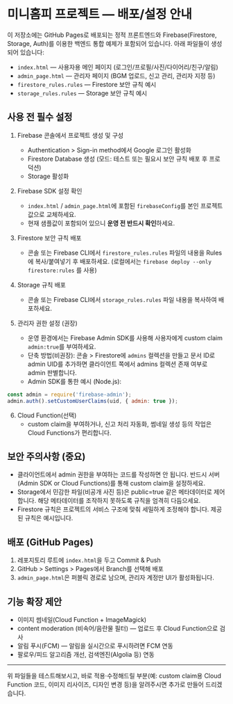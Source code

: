 # 미니홈피 프로젝트 — 배포/설정 안내

이 저장소에는 GitHub Pages로 배포되는 정적 프론트엔드와 Firebase(Firestore, Storage, Auth)를 이용한 백엔드 통합 예제가 포함되어 있습니다.
아래 파일들이 생성되어 있습니다:

- `index.html` — 사용자용 메인 페이지 (로그인/프로필/사진/다이어리/친구/알림)
- `admin_page.html` — 관리자 페이지 (BGM 업로드, 신고 관리, 관리자 지정 등)
- `firestore_rules.rules` — Firestore 보안 규칙 예시
- `storage_rules.rules` — Storage 보안 규칙 예시

## 사용 전 필수 설정

1. Firebase 콘솔에서 프로젝트 생성 및 구성
   - Authentication > Sign-in method에서 Google 로그인 활성화
   - Firestore Database 생성 (모드: 테스트 또는 필요시 보안 규칙 배포 후 프로덕션)
   - Storage 활성화

2. Firebase SDK 설정 확인
   - `index.html` / `admin_page.html`에 포함된 `firebaseConfig`를 본인 프로젝트 값으로 교체하세요.
   - 현재 샘플값이 포함되어 있으니 **운영 전 반드시 확인**하세요.

3. Firestore 보안 규칙 배포
   - 콘솔 또는 Firebase CLI에서 `firestore_rules.rules` 파일의 내용을 Rules에 복사/붙여넣기 후 배포하세요.
     (로컬에서는 `firebase deploy --only firestore:rules` 를 사용)

4. Storage 규칙 배포
   - 콘솔 또는 Firebase CLI에서 `storage_rules.rules` 파일 내용을 복사하여 배포하세요.

5. 관리자 권한 설정 (권장)
   - 운영 환경에서는 Firebase Admin SDK를 사용해 사용자에게 custom claim `admin:true`를 부여하세요.
   - 단축 방법(비권장): 콘솔 > Firestore에 `admins` 컬렉션을 만들고 문서 ID로 admin UID를 추가하면 클라이언트 쪽에서 admins 컬렉션 존재 여부로 admin 판별합니다.
   - Admin SDK를 통한 예시 (Node.js):
```js
const admin = require('firebase-admin');
admin.auth().setCustomUserClaims(uid, { admin: true });
```

6. Cloud Function(선택)
   - custom claim을 부여하거나, 신고 처리 자동화, 썸네일 생성 등의 작업은 Cloud Functions가 편리합니다.

## 보안 주의사항 (중요)
- 클라이언트에서 admin 권한을 부여하는 코드를 작성하면 안 됩니다. 반드시 서버(Admin SDK or Cloud Functions)를 통해 custom claim을 설정하세요.
- Storage에서 민감한 파일(비공개 사진 등)은 public=true 같은 메타데이터로 제어합니다. 해당 메타데이터를 조작하지 못하도록 규칙을 엄격히 다듬으세요.
- Firestore 규칙은 프로젝트의 서비스 구조에 맞춰 세밀하게 조정해야 합니다. 제공된 규칙은 예시입니다.

## 배포 (GitHub Pages)
1. 레포지토리 루트에 `index.html`을 두고 Commit & Push
2. GitHub > Settings > Pages에서 Branch를 선택해 배포
3. `admin_page.html`은 퍼블릭 경로로 남으며, 관리자 계정만 UI가 활성화됩니다.

## 기능 확장 제안
- 이미지 썸네일(Cloud Function + ImageMagick)
- content moderation (비속어/음란물 필터) — 업로드 후 Cloud Function으로 검사
- 알림 푸시(FCM) — 알림을 실시간으로 푸시하려면 FCM 연동
- 팔로우/피드 알고리즘 개선, 검색엔진(Algolia 등) 연동

---
위 파일들을 테스트해보시고, 바로 적용·수정해드릴 부분(예: custom claim용 Cloud Function 코드, 이미지 리사이즈, 디자인 변경 등)을 알려주시면 추가로 만들어 드리겠습니다.
